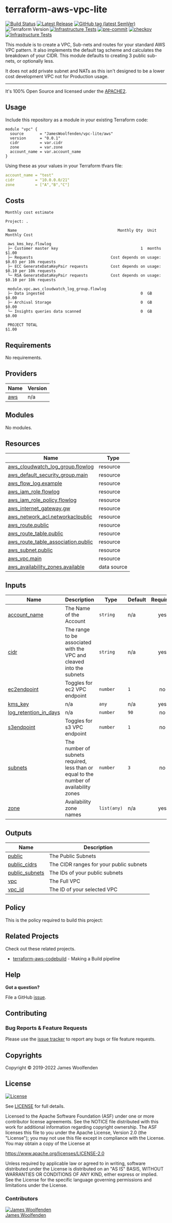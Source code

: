 # terraform-aws-vpc-lite

[![Build Status](https://github.com/JamesWoolfenden/terraform-aws-vpc-lite/workflows/Verify%20and%20Bump/badge.svg?branch=master)](https://github.com/JamesWoolfenden/terraform-aws-vpc-lite)
[![Latest Release](https://img.shields.io/github/release/JamesWoolfenden/terraform-aws-vpc-lite.svg)](https://github.com/JamesWoolfenden/terraform-aws-vpc-lite/releases/latest)
[![GitHub tag (latest SemVer)](https://img.shields.io/github/tag/JamesWoolfenden/terraform-aws-vpc-lite.svg?label=latest)](https://github.com/JamesWoolfenden/terraform-aws-vpc-lite/releases/latest)
![Terraform Version](https://img.shields.io/badge/tf-%3E%3D0.14.0-blue.svg)
[![Infrastructure Tests](https://www.bridgecrew.cloud/badges/github/JamesWoolfenden/terraform-aws-vpc-lite/cis_aws)](https://www.bridgecrew.cloud/link/badge?vcs=github&fullRepo=JamesWoolfenden%2Fterraform-aws-vpc-lite&benchmark=CIS+AWS+V1.2)
[![pre-commit](https://img.shields.io/badge/pre--commit-enabled-brightgreen?logo=pre-commit&logoColor=white)](https://github.com/pre-commit/pre-commit)
[![checkov](https://img.shields.io/badge/checkov-verified-brightgreen)](https://www.checkov.io/)
[![Infrastructure Tests](https://www.bridgecrew.cloud/badges/github/jameswoolfenden/terraform-aws-vpc-lite/general)](https://www.bridgecrew.cloud/link/badge?vcs=github&fullRepo=JamesWoolfenden%2Fterraform-aws-vpc-lite&benchmark=INFRASTRUCTURE+SECURITY)

This module is to create a VPC, Sub-nets and routes for your standard AWS VPC pattern. It also implements the default tag scheme and calculates the breakdown of your CIDR.
This module defaults to creating 3 public sub-nets, or optionally less.

It does not add private subnet and NATs as this isn't designed to be a lower cost development VPC not for Production usage.

---

It's 100% Open Source and licensed under the [APACHE2](LICENSE).

## Usage

Include this repository as a module in your existing Terraform code:

```hcl
module "vpc" {
  source       = "JamesWoolfenden/vpc-lite/aws"
  version      = "0.0.1"
  cidr         = var.cidr
  zone         = var.zone
  account_name = var.account_name
}
```

Using these as your values in your Terraform tfvars file:

```YAML
account_name = "test"
cidr         = "10.0.0.0/21"
zone         = ["A","B","C"]
```

## Costs

```text
Monthly cost estimate

Project: .

 Name                                            Monthly Qty  Unit              Monthly Cost

 aws_kms_key.flowlog
 ├─ Customer master key                                    1  months                   $1.00
 ├─ Requests                                  Cost depends on usage: $0.03 per 10k requests
 ├─ ECC GenerateDataKeyPair requests          Cost depends on usage: $0.10 per 10k requests
 └─ RSA GenerateDataKeyPair requests          Cost depends on usage: $0.10 per 10k requests

 module.vpc.aws_cloudwatch_log_group.flowlog
 ├─ Data ingested                                          0  GB                       $0.00
 ├─ Archival Storage                                       0  GB                       $0.00
 └─ Insights queries data scanned                          0  GB                       $0.00

 PROJECT TOTAL                                                                         $1.00
```

<!-- BEGINNING OF PRE-COMMIT-TERRAFORM DOCS HOOK -->

## Requirements

No requirements.

## Providers

| Name                                             | Version |
| ------------------------------------------------ | ------- |
| <a name="provider_aws"></a> [aws](#provider_aws) | n/a     |

## Modules

No modules.

## Resources

| Name                                                                                                                                      | Type        |
| ----------------------------------------------------------------------------------------------------------------------------------------- | ----------- |
| [aws_cloudwatch_log_group.flowlog](https://registry.terraform.io/providers/hashicorp/aws/latest/docs/resources/cloudwatch_log_group)      | resource    |
| [aws_default_security_group.main](https://registry.terraform.io/providers/hashicorp/aws/latest/docs/resources/default_security_group)     | resource    |
| [aws_flow_log.example](https://registry.terraform.io/providers/hashicorp/aws/latest/docs/resources/flow_log)                              | resource    |
| [aws_iam_role.flowlog](https://registry.terraform.io/providers/hashicorp/aws/latest/docs/resources/iam_role)                              | resource    |
| [aws_iam_role_policy.flowlog](https://registry.terraform.io/providers/hashicorp/aws/latest/docs/resources/iam_role_policy)                | resource    |
| [aws_internet_gateway.gw](https://registry.terraform.io/providers/hashicorp/aws/latest/docs/resources/internet_gateway)                   | resource    |
| [aws_network_acl.networkaclpublic](https://registry.terraform.io/providers/hashicorp/aws/latest/docs/resources/network_acl)               | resource    |
| [aws_route.public](https://registry.terraform.io/providers/hashicorp/aws/latest/docs/resources/route)                                     | resource    |
| [aws_route_table.public](https://registry.terraform.io/providers/hashicorp/aws/latest/docs/resources/route_table)                         | resource    |
| [aws_route_table_association.public](https://registry.terraform.io/providers/hashicorp/aws/latest/docs/resources/route_table_association) | resource    |
| [aws_subnet.public](https://registry.terraform.io/providers/hashicorp/aws/latest/docs/resources/subnet)                                   | resource    |
| [aws_vpc.main](https://registry.terraform.io/providers/hashicorp/aws/latest/docs/resources/vpc)                                           | resource    |
| [aws_availability_zones.available](https://registry.terraform.io/providers/hashicorp/aws/latest/docs/data-sources/availability_zones)     | data source |

## Inputs

| Name                                                                                             | Description                                                                            | Type        | Default | Required |
| ------------------------------------------------------------------------------------------------ | -------------------------------------------------------------------------------------- | ----------- | ------- | :------: |
| <a name="input_account_name"></a> [account_name](#input_account_name)                            | The Name of the Account                                                                | `string`    | n/a     |   yes    |
| <a name="input_cidr"></a> [cidr](#input_cidr)                                                    | The range to be associated with the VPC and cleaved into the subnets                   | `string`    | n/a     |   yes    |
| <a name="input_ec2endpoint"></a> [ec2endpoint](#input_ec2endpoint)                               | Toggles for ec2 VPC endpoint                                                           | `number`    | `1`     |    no    |
| <a name="input_kms_key"></a> [kms_key](#input_kms_key)                                           | n/a                                                                                    | `any`       | n/a     |   yes    |
| <a name="input_log_retention_in_days"></a> [log_retention_in_days](#input_log_retention_in_days) | n/a                                                                                    | `number`    | `90`    |    no    |
| <a name="input_s3endpoint"></a> [s3endpoint](#input_s3endpoint)                                  | Toggles for s3 VPC endpoint                                                            | `number`    | `1`     |    no    |
| <a name="input_subnets"></a> [subnets](#input_subnets)                                           | The number of subnets required, less than or equal to the number of availability zones | `number`    | `3`     |    no    |
| <a name="input_zone"></a> [zone](#input_zone)                                                    | Availability zone names                                                                | `list(any)` | n/a     |   yes    |

## Outputs

| Name                                                                          | Description                             |
| ----------------------------------------------------------------------------- | --------------------------------------- |
| <a name="output_public"></a> [public](#output_public)                         | The Public Subnets                      |
| <a name="output_public_cidrs"></a> [public_cidrs](#output_public_cidrs)       | The CIDR ranges for your public subnets |
| <a name="output_public_subnets"></a> [public_subnets](#output_public_subnets) | The IDs of your public subnets          |
| <a name="output_vpc"></a> [vpc](#output_vpc)                                  | The Full VPC                            |
| <a name="output_vpc_id"></a> [vpc_id](#output_vpc_id)                         | The ID of your selected VPC             |

<!-- END OF PRE-COMMIT-TERRAFORM DOCS HOOK -->

## Policy

This is the policy required to build this project:

<!-- BEGINNING OF PRE-COMMIT-PIKE DOCS HOOK -->
<!-- END OF PRE-COMMIT-PIKE DOCS HOOK -->

## Related Projects

Check out these related projects.

- [terraform-aws-codebuild](https://github.com/jameswoolfenden/terraform-aws-codebuild) - Making a Build pipeline

## Help

**Got a question?**

File a GitHub [issue](https://github.com/jameswoolfenden/terraform-aws-vpc-lite/issues).

## Contributing

### Bug Reports & Feature Requests

Please use the [issue tracker](https://github.com/jameswoolfenden/terraform-aws-vpc-lite/issues) to report any bugs or file feature requests.

## Copyrights

Copyright © 2019-2022 James Woolfenden

## License

[![License](https://img.shields.io/badge/License-Apache%202.0-blue.svg)](https://opensource.org/licenses/Apache-2.0)

See [LICENSE](LICENSE) for full details.

Licensed to the Apache Software Foundation (ASF) under one
or more contributor license agreements. See the NOTICE file
distributed with this work for additional information
regarding copyright ownership. The ASF licenses this file
to you under the Apache License, Version 2.0 (the
"License"); you may not use this file except in compliance
with the License. You may obtain a copy of the License at

<https://www.apache.org/licenses/LICENSE-2.0>

Unless required by applicable law or agreed to in writing,
software distributed under the License is distributed on an
"AS IS" BASIS, WITHOUT WARRANTIES OR CONDITIONS OF ANY
KIND, either express or implied. See the License for the
specific language governing permissions and limitations
under the License.

### Contributors

[![James Woolfenden][jameswoolfenden_avatar]][jameswoolfenden_homepage]<br/>[James Woolfenden][jameswoolfenden_homepage]

[jameswoolfenden_homepage]: https://github.com/jameswoolfenden
[jameswoolfenden_avatar]: https://github.com/jameswoolfenden.png?size=150
